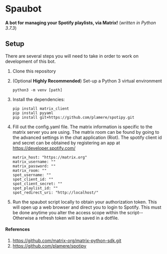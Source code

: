 # Spaubot
**A bot for managing your Spotify playlists, via Matrix!**
(*written in Python 3.7.3*)
## Setup
There are several steps you will need to take in order to work on development of this bot. 

1. Clone this repository
2. (Optional **Highly Recommended**) Set-up a Python 3 virtual environment 

    `python3 -m venv [path]`

3. Install the dependencies: 

    ```shell
    pip install matrix_client
    pip install pyyaml
    pip install git+https://github.com/plamere/spotipy.git
    ```

4. Fill out the config.yaml file. The matrix information is specific to the matrix server you are using. The matrix room can be found by going to the advanced settings in the chat application (Riot). The spotify client id and secret can be obtained by registering an app at https://developer.spotify.com/

    ```
    matrix_host: "https://matrix.org"
    matrix_username: ""
    matrix_password: ""
    matrix_room: ""
    spot_username: ""
    spot_client_id: ""
    spot_client_secret: "" 
    spot_playlist_id: ""
    spot_redirect_uri: "http://localhost/"
    ```

5. Run the spaubot script locally to obtain your authorization token. This will open up a web browser and direct you to login to Spotify. This must be done anytime you alter the access scope within the script--Otherwise a refresh token will be saved in a dotfile. 





#### References
1. https://github.com/matrix-org/matrix-python-sdk.git
2. https://github.com/plamere/spotipy